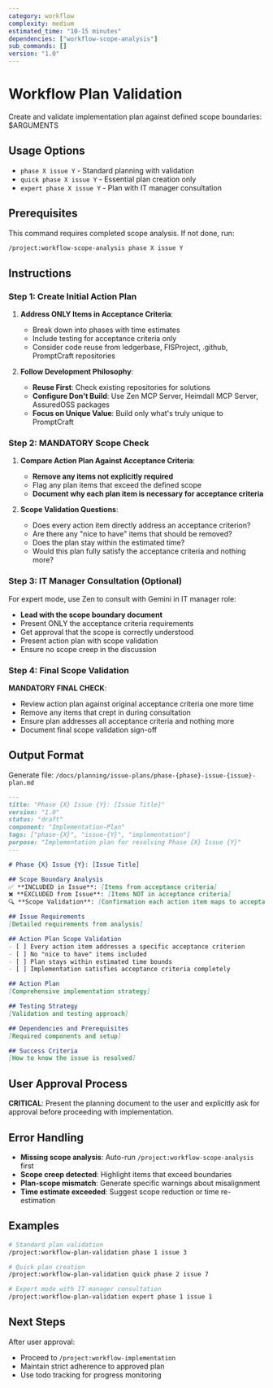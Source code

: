 ```yaml
---
category: workflow
complexity: medium
estimated_time: "10-15 minutes"
dependencies: ["workflow-scope-analysis"]
sub_commands: []
version: "1.0"
---
```


# Workflow Plan Validation

Create and validate implementation plan against defined scope boundaries: $ARGUMENTS

## Usage Options

- `phase X issue Y` - Standard planning with validation
- `quick phase X issue Y` - Essential plan creation only
- `expert phase X issue Y` - Plan with IT manager consultation

## Prerequisites

This command requires completed scope analysis. If not done, run:

```bash
/project:workflow-scope-analysis phase X issue Y
```

## Instructions

### Step 1: Create Initial Action Plan

1. **Address ONLY Items in Acceptance Criteria**:
   - Break down into phases with time estimates
   - Include testing for acceptance criteria only
   - Consider code reuse from ledgerbase, FISProject, .github, PromptCraft repositories

2. **Follow Development Philosophy**:
   - **Reuse First**: Check existing repositories for solutions
   - **Configure Don't Build**: Use Zen MCP Server, Heimdall MCP Server, AssuredOSS packages
   - **Focus on Unique Value**: Build only what's truly unique to PromptCraft

### Step 2: MANDATORY Scope Check

1. **Compare Action Plan Against Acceptance Criteria**:
   - **Remove any items not explicitly required**
   - Flag any plan items that exceed the defined scope
   - **Document why each plan item is necessary for acceptance criteria**

2. **Scope Validation Questions**:
   - Does every action item directly address an acceptance criterion?
   - Are there any "nice to have" items that should be removed?
   - Does the plan stay within the estimated time?
   - Would this plan fully satisfy the acceptance criteria and nothing more?

### Step 3: IT Manager Consultation (Optional)

For expert mode, use Zen to consult with Gemini in IT manager role:

- **Lead with the scope boundary document**
- Present ONLY the acceptance criteria requirements
- Get approval that the scope is correctly understood
- Present action plan with scope validation
- Ensure no scope creep in the discussion

### Step 4: Final Scope Validation

**MANDATORY FINAL CHECK**:

- Review action plan against original acceptance criteria one more time
- Remove any items that crept in during consultation
- Ensure plan addresses all acceptance criteria and nothing more
- Document final scope validation sign-off

## Output Format

Generate file: `/docs/planning/issue-plans/phase-{phase}-issue-{issue}-plan.md`

```markdown
---
title: "Phase {X} Issue {Y}: [Issue Title]"
version: "1.0"
status: "draft"
component: "Implementation-Plan"
tags: ["phase-{X}", "issue-{Y}", "implementation"]
purpose: "Implementation plan for resolving Phase {X} Issue {Y}"
---

# Phase {X} Issue {Y}: [Issue Title]

## Scope Boundary Analysis
✅ **INCLUDED in Issue**: [Items from acceptance criteria]
❌ **EXCLUDED from Issue**: [Items NOT in acceptance criteria]
🔍 **Scope Validation**: [Confirmation each action item maps to acceptance criteria]

## Issue Requirements
[Detailed requirements from analysis]

## Action Plan Scope Validation
- [ ] Every action item addresses a specific acceptance criterion
- [ ] No "nice to have" items included
- [ ] Plan stays within estimated time bounds
- [ ] Implementation satisfies acceptance criteria completely

## Action Plan
[Comprehensive implementation strategy]

## Testing Strategy
[Validation and testing approach]

## Dependencies and Prerequisites
[Required components and setup]

## Success Criteria
[How to know the issue is resolved]
```

## User Approval Process

**CRITICAL**: Present the planning document to the user and explicitly ask for approval before proceeding with implementation.

## Error Handling

- **Missing scope analysis**: Auto-run `/project:workflow-scope-analysis` first
- **Scope creep detected**: Highlight items that exceed boundaries
- **Plan-scope mismatch**: Generate specific warnings about misalignment
- **Time estimate exceeded**: Suggest scope reduction or time re-estimation

## Examples

```bash
# Standard plan validation
/project:workflow-plan-validation phase 1 issue 3

# Quick plan creation
/project:workflow-plan-validation quick phase 2 issue 7

# Expert mode with IT manager consultation
/project:workflow-plan-validation expert phase 1 issue 1
```

## Next Steps

After user approval:

- Proceed to `/project:workflow-implementation`
- Maintain strict adherence to approved plan
- Use todo tracking for progress monitoring
